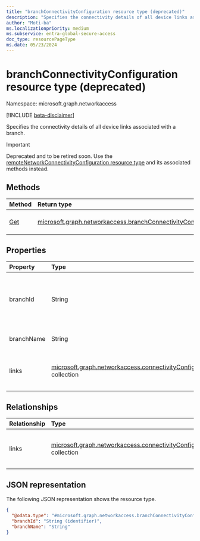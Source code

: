 ```yaml
---
title: "branchConnectivityConfiguration resource type (deprecated)"
description: "Specifies the connectivity details of all device links associated with a branch."
author: "Moti-ba"
ms.localizationpriority: medium
ms.subservice: entra-global-secure-access
doc_type: resourcePageType
ms.date: 05/23/2024
---
```


# branchConnectivityConfiguration resource type (deprecated)

Namespace: microsoft.graph.networkaccess

[!INCLUDE [beta-disclaimer](../../includes/beta-disclaimer.md)]

Specifies the connectivity details of all device links associated with a branch.

> [!IMPORTANT]
> Deprecated and to be retired soon. Use the [remoteNetworkConnectivityConfiguration resource type](../resources/networkaccess-remotenetworkconnectivityconfiguration.md) and its associated methods instead.

## Methods
|Method|Return type|Description|
|:---|:---|:---|
|[Get](../api/networkaccess-branchconnectivityconfiguration-get.md)|[microsoft.graph.networkaccess.branchConnectivityConfiguration](../resources/networkaccess-branchconnectivityconfiguration.md)|Read the properties and relationships of a [microsoft.graph.networkaccess.branchConnectivityConfiguration](../resources/networkaccess-branchconnectivityconfiguration.md) object.|

## Properties
|Property|Type|Description|
|:---|:---|:---|
|branchId|String|Unique identifier or a specific reference assigned to a branchSite. Key.|
|branchName|String|Display name assigned to a branchSite.|
|links|[microsoft.graph.networkaccess.connectivityConfigurationLink](../resources/networkaccess-connectivityconfigurationlink.md) collection|List of connectivity configurations for [deviceLink](../resources/networkaccess-devicelink.md) objects.|

## Relationships
|Relationship|Type|Description|
|:---|:---|:---|
|links|[microsoft.graph.networkaccess.connectivityConfigurationLink](../resources/networkaccess-connectivityconfigurationlink.md) collection|List of connectivity configurations for [deviceLink](../resources/networkaccess-devicelink.md) objects.|

## JSON representation
The following JSON representation shows the resource type.
<!-- {
  "blockType": "resource",
  "keyProperty": "branchId",
  "@odata.type": "microsoft.graph.networkaccess.branchConnectivityConfiguration",
  "openType": false
}
-->
``` json
{
  "@odata.type": "#microsoft.graph.networkaccess.branchConnectivityConfiguration",
  "branchId": "String (identifier)",
  "branchName": "String"
}
```

